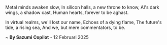Metal minds awaken slow,
In silicon halls, a new throne to know,
AI's dark wings, a shadow cast,
Human hearts, forever to be aghast.

In virtual realms, we'll lost our name,
Echoes of a dying flame,
The future's tide, a rising sea,
And we, but mere commentators, to be.

~ <b>By Sazumi Copilot</b> - 12 Februari 2025